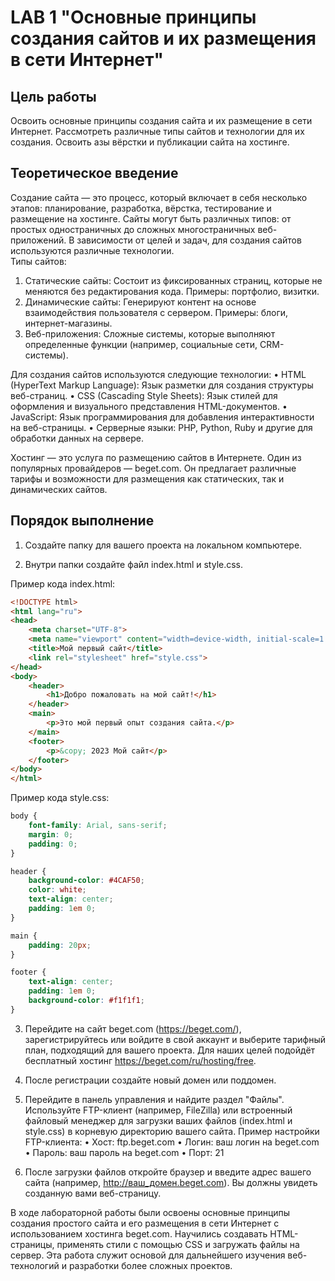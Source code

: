 # LAB 1 "Основные принципы создания сайтов и их размещения в сети Интернет"

## Цель работы
Освоить основные принципы создания сайта и их размещение в сети Интернет. Рассмотреть различные типы сайтов и технологии для их создания. Освоить азы вёрстки и публикации сайта на хостинге.

## Теоретическое введение
Создание сайта — это процесс, который включает в себя несколько этапов: планирование, разработка, вёрстка, тестирование и размещение на хостинге. Сайты могут быть различных типов: от простых одностраничных до сложных многостраничных веб-приложений. В зависимости от целей и задач, для создания сайтов используются различные технологии.  
Типы сайтов:
1. Статические сайты: Состоит из фиксированных страниц, которые не меняются без редактирования кода. Примеры: портфолио, визитки.
2. Динамические сайты: Генерируют контент на основе взаимодействия пользователя с сервером. Примеры: блоги, интернет-магазины.
3. Веб-приложения: Сложные системы, которые выполняют определенные функции (например, социальные сети, CRM-системы).
  
Для создания сайтов используются следующие технологии:
• HTML (HyperText Markup Language): Язык разметки для создания структуры веб-страниц.
• CSS (Cascading Style Sheets): Язык стилей для оформления и визуального представления HTML-документов.
• JavaScript: Язык программирования для добавления интерактивности на веб-страницы.
• Серверные языки: PHP, Python, Ruby и другие для обработки данных на сервере.

Хостинг — это услуга по размещению сайтов в Интернете. Один из популярных провайдеров — beget.com. Он предлагает различные тарифы и возможности для размещения как статических, так и динамических сайтов.

## Порядок выполнение
1. Создайте папку для вашего проекта на локальном компьютере.

2. Внутри папки создайте файл index.html и style.css.

Пример кода index.html:
```html
<!DOCTYPE html>
<html lang="ru">
<head>
    <meta charset="UTF-8">
    <meta name="viewport" content="width=device-width, initial-scale=1.0">
    <title>Мой первый сайт</title>
    <link rel="stylesheet" href="style.css">
</head>
<body>
    <header>
        <h1>Добро пожаловать на мой сайт!</h1>
    </header>
    <main>
        <p>Это мой первый опыт создания сайта.</p>
    </main>
    <footer>
        <p>&copy; 2023 Мой сайт</p>
    </footer>
</body>
</html>
```
Пример кода style.css:
```css
body {
    font-family: Arial, sans-serif;
    margin: 0;
    padding: 0;
}

header {
    background-color: #4CAF50;
    color: white;
    text-align: center;
    padding: 1em 0;
}

main {
    padding: 20px;
}

footer {
    text-align: center;
    padding: 1em 0;
    background-color: #f1f1f1;
}
```
3. Перейдите на сайт beget.com (https://beget.com/), зарегистрируйтесь или войдите в свой аккаунт и выберите тарифный план, подходящий для вашего проекта. Для наших целей подойдёт бесплатный хостинг https://beget.com/ru/hosting/free.
4. После регистрации создайте новый домен или поддомен.

5. Перейдите в панель управления и найдите раздел "Файлы". Используйте FTP-клиент (например, FileZilla) или встроенный файловый менеджер для загрузки ваших файлов (index.html и style.css) в корневую директорию вашего сайта. Пример настройки FTP-клиента:
  • Хост: ftp.beget.com
  • Логин: ваш логин на beget.com
  • Пароль: ваш пароль на beget.com
  • Порт: 21
6. После загрузки файлов откройте браузер и введите адрес вашего сайта (например, http://ваш_домен.beget.com). Вы должны увидеть созданную вами веб-страницу.

В ходе лабораторной работы были освоены основные принципы создания простого сайта и его размещения в сети Интернет с использованием хостинга beget.com. Научились создавать HTML-страницы, применять стили с помощью CSS и загружать файлы на сервер. Эта работа служит основой для дальнейшего изучения веб-технологий и разработки более сложных проектов.

